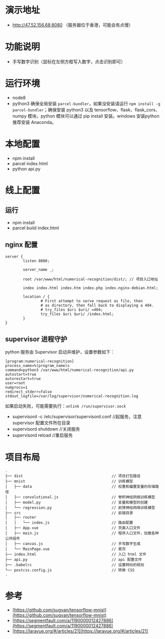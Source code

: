 # 演示地址
- http://47.52.156.68:8080
（服务器位于香港，可能会有点慢）

# 功能说明
- 手写数字识别（鼠标在左侧方框写入数字，点击识别即可）

# 运行环境
- node8
- python3
确保全局安装 `parcel-bundler`，如果没安装请运行 `npm install -g parcel-bundler`；确保安装 python3 以及 tensorflow、flask、flask_cors、numpy 模块，python 模块可以通过 pip install 安装。windows 安装python 推荐安装 Anaconda。

# 本地配置
- npm install
- parcel index.html
- python api.py

# 线上配置
## 运行
- npm install
- parcel build index.html

## nginx 配置
```
server {
        listen 8080;

        server_name _;

        root /var/www/html/numerical-recognition/dist/; // 项目入口地址

        index index.html index.htm index.php index.nginx-debian.html;

        location / {
                # First attempt to serve request as file, then
                # as directory, then fall back to displaying a 404.
                # try_files $uri $uri/ =404;
                try_files $uri $uri/ /index.html;
        }
}
```
## supervisor 进程守护
python 服务由 Supervisor 启动并维护，设置参数如下：

```
[program:numerical-recognition]
process_name=%(program_name)s
command=python3 /var/www/html/numerical-recognition/api.py
autostart=true
autorestart=true
user=root
numprocs=1
redirect_stderr=false
stdout_logfile=/var/log/supervisor/numerical-recognition.log
```
如果启动失败，可能需要执行：`unlink /run/supervisor.sock`
- supervisord -c /etc/supervisor/supervisord.conf //起服务，注意 supervisor 配置文件所在目录
- supervisord shutdown //关闭服务
- supervisord reload //重启服务

# 项目布局

```
.
├── dist                                        // 项目打包路径
├── mnist                                       // 训练模型
│   ├── data                                    // 权重和偏置变量的存储路径
│   ├── convolutional.js                        // 卷积神经网络训练模型
│   ├── model.py                                // 变量和模型的创建
│   └── regression.py                           // 前馈神经网络训练模型
├── src                                         // 前端目录
│   ├── router
│   │   └── index.js                            // 路由配置
│   ├── App.vue                                 // 页面入口文件
│   ├── main.js                                 // 程序入口文件，加载各种公共组件
│   ├── canvas.js                               // 手写数字生成
│   └── MainPage.vue                            // 首页
├── index.html                                  // 入口 html 文件
├── api.py                                      // api 配置文件
├── .babelrc                                    // 设置转码的规则
└── postcss.config.js                           // 转换 CSS 
.

```

# 参考
- [https://github.com/sugyan/tensorflow-mnist](https://github.com/sugyan/tensorflow-mnist)
- [https://segmentfault.com/a/1190000012427886](https://segmentfault.com/a/1190000012427886)
- [https://laravue.org/#/articles/21](https://laravue.org/#/articles/21)
